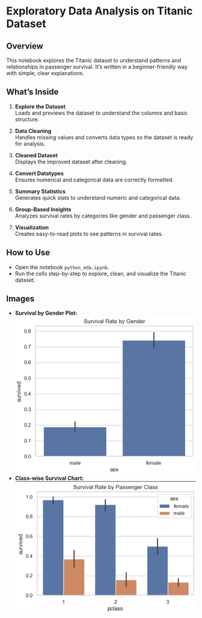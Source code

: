 # Exploratory Data Analysis on Titanic Dataset

## Overview
This notebook explores the Titanic dataset to understand patterns and relationships in passenger survival. It’s written in a beginner-friendly way with simple, clear explanations.

## What’s Inside
1. **Explore the Dataset**  
   Loads and previews the dataset to understand the columns and basic structure.

2. **Data Cleaning**  
   Handles missing values and converts data types so the dataset is ready for analysis.

3. **Cleaned Dataset**  
   Displays the improved dataset after cleaning.

4. **Convert Datatypes**  
   Ensures numerical and categorical data are correctly formatted.

5. **Summary Statistics**  
   Generates quick stats to understand numeric and categorical data.

6. **Group-Based Insights**  
   Analyzes survival rates by categories like gender and passenger class.

7. **Visualization**  
   Creates easy-to-read plots to see patterns in survival rates.

## How to Use
- Open the notebook `python_eda.ipynb`.
- Run the cells step-by-step to explore, clean, and visualize the Titanic dataset.

## Images

- **Survival by Gender Plot:**  
  ![Survival by Gender](images/survival_by_gender.png)
- **Class-wise Survival Chart:**  
  ![Class Survival Chart](images/class_survival_chart.png)
